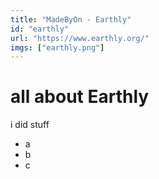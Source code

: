 ```yaml
---
title: "MadeByOn - Earthly"
id: "earthly"
url: "https://www.earthly.org/"
imgs: ["earthly.png"]
---
```


# all about Earthly

i did stuff

- a
- b
- c

